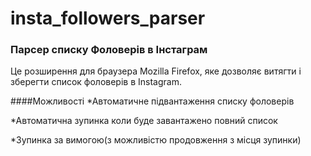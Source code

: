 # insta_followers_parser

### Парсер списку Фоловерів в Інстаграм

Це розширення для браузера Mozilla Firefox, яке дозволяє витягти і зберегти список фоловерів в Instagram.

####Можливості
*Автоматичне підвантаження списку фоловерів

*Автоматична зупинка коли буде завантажено повний список

*Зупинка за вимогою(з можливістю продовження з місця зупинки)


